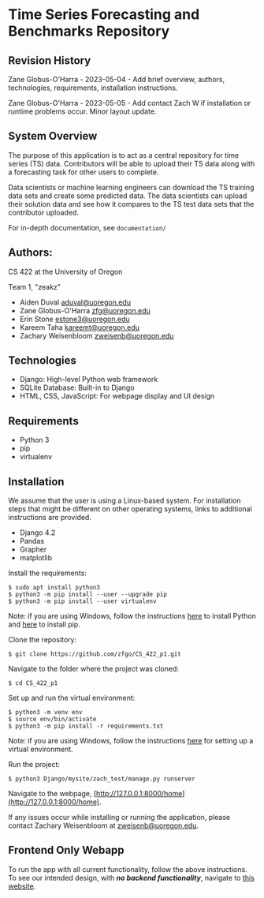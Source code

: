 # Time Series Forecasting and Benchmarks Repository

## Revision History

Zane Globus-O'Harra - 2023-05-04 - Add brief overview, authors,
technologies, requirements, installation instructions.

Zane Globus-O'Harra - 2023-05-05 - Add contact Zach W if installation or
runtime problems occur. Minor layout update.

## System Overview

The purpose of this application is to act as a central repository for time series (TS) data. 
Contributors will be able to upload their TS data along with a forecasting task for other users 
to complete. 

Data scientists or machine learning engineers can download the TS training data sets and 
create some predicted data. The data scientists can upload their solution data and see how it 
compares to the TS test data sets that the contributor uploaded.

For in-depth documentation, see `documentation/`

## Authors: 

CS 422 at the University of Oregon 

Team 1, "zeakz"

* Aiden Duval <aduval@uoregon.edu>
* Zane Globus-O'Harra <zfg@uoregon.edu>
* Erin Stone <estone3@uoregon.edu>
* Kareem Taha <kareemt@uoregon.edu>
* Zachary Weisenbloom <zweisenb@uoregon.edu>

## Technologies

* Django: High-level Python web framework
* SQLite Database: Built-in to Django
* HTML, CSS, JavaScript: For webpage display and UI design

## Requirements 

* Python 3
* pip
* virtualenv

## Installation

We assume that the user is using a Linux-based system. For installation steps that might be
different on other operating systems, links to additional instructions are provided.

* Django 4.2
* Pandas
* Grapher
* matplotlib

Install the requirements:

```
$ sudo apt install python3
$ python3 -m pip install --user --upgrade pip
$ python3 -m pip install --user virtualenv
```

Note: if you are using Windows, follow the instructions [here](https://www.python.org/downloads/) 
to install Python and [here](https://pip.pypa.io/en/stable/installation/) to install pip.

Clone the repository:

```
$ git clone https://github.com/zfgo/CS_422_p1.git
```

Navigate to the folder where the project was cloned:

```
$ cd CS_422_p1
```

Set up and run the virtual environment:

```
$ python3 -m venv env 
$ source env/bin/activate
$ python3 -m pip install -r requirements.txt
```

Note: if you are using Windows, follow the instructions 
[here](https://packaging.python.org/en/latest/guides/installing-using-pip-and-virtual-environments/) 
for setting up a virtual environment.

Run the project:

```
$ python3 Django/mysite/zach_test/manage.py runserver
```

Navigate to the webpage,
[http://127.0.0.1:8000/home](http://127.0.0.1:8000/home).

If any issues occur while installing or running the application, please
contact Zachary Weisenbloom at <zweisenb@uoregon.edu>.

## Frontend Only Webapp

To run the app with all current functionality, follow the above
instructions. To see our intended design, with ***no backend
functionality***, navigate to 
[this website](https://pages.uoregon.edu/estone3/webapp/userchoose.html).